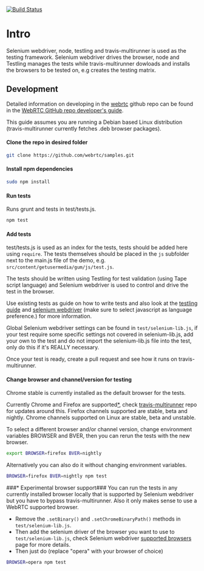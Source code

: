 [![Build Status](https://travis-ci.org/webrtc/samples.svg)](https://travis-ci.org/webrtc/samples)

# Intro #
Selenium webdriver, node, testling and travis-multirunner is used as the testing framework. Selenium webdriver drives the browser, node and Testling manages the tests while travis-multirunner dowloads and installs the browsers to be tested on, e.g creates the testing matrix.

## Development ##
Detailed information on developing in the [webrtc](https://github.com/webrtc) github repo can be found in the [WebRTC GitHub repo developer's guide](https://docs.google.com/document/d/1tn1t6LW2ffzGuYTK3366w1fhTkkzsSvHsBnOHoDfRzY/edit?pli=1#heading=h.e3366rrgmkdk).

This guide assumes you are running a Debian based Linux distribution (travis-multirunner currently fetches .deb browser packages).

#### Clone the repo in desired folder
```bash
git clone https://github.com/webrtc/samples.git
```

#### Install npm dependencies
```bash
sudo npm install
```

#### Run tests
Runs grunt and tests in test/tests.js.
```bash
npm test
```

#### Add tests
test/tests.js is used as an index for the tests, tests should be added here using `require`.
The tests themselves should be placed in the `js` subfolder next to the main.js file of the demo, e.g. `src/content/getusermedia/gum/js/test.js`.

The tests should be written using Testling for test validation (using Tape script language) and Selenium webdriver is used to control and drive the test in the browser. 

Use existing tests as guide on how to write tests and also look at the [testling guide](https://ci.testling.com/guide/tape) and [selenium webdriver](http://www.seleniumhq.org/docs/03_webdriver.jsp) (make sure to select javascript as language preference.) for more information.

Global Selenium webdriver settings can be found in `test/selenium-lib.js`, if your test require some specific settings not covered in selenium-lib.js, add your own to the test and do not import the selenium-lib.js file into the test, only do this if it's REALLY necessary.

Once your test is ready, create a pull request and see how it runs on travis-multirunner.

#### Change browser and channel/version for testing
Chrome stable is currently installed as the default browser for the tests.

Currently Chrome and Firefox are supported[*](#-experimental), check [travis-multirunner](https://github.com/DamonOehlman/travis-multirunner/blob/master/) repo for updates around this.
Firefox channels supported are stable, beta and nightly.
Chrome channels supported on Linux are stable, beta and unstable.

To select a different browser and/or channel version, change environment variables BROWSER and BVER, then you can rerun the tests with the new browser.
```bash
export BROWSER=firefox BVER=nightly
```

Alternatively you can also do it without changing environment variables.
```bash
BROWSER=firefox BVER=nightly npm test
```

###* Experimental browser support###
You can run the tests in any currently installed browser locally that is supported by Selenium webdriver but you have to bypass travis-multirunner. Also it only makes sense to use a WebRTC supported browser.
* Remove the `.setBinary()` and `.setChromeBinaryPath()` methods in `test/selenium-lib.js`.
* Then add the selenium driver of the browser you want to use to `test/selenium-lib.js`, check Selenium webdriver [supported browsers](http://www.seleniumhq.org/about/platforms.jsp#browsers) page for more details.
* Then just do (replace "opera" with your browser of choice) 
```bash
BROWSER=opera npm test
```